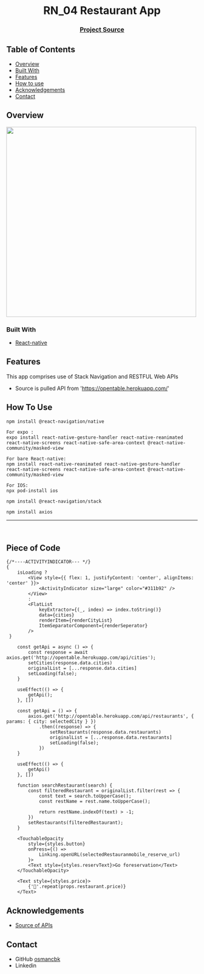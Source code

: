 <h1 align="center">RN_04 Restaurant App</h1>


<div align="center">
  <h3>
    <a href="https://github.com/osmancbk/RN_04_Restaurant_App">
      Project Source
    </a>
 
  </h3>
</div>

<!-- TABLE OF CONTENTS -->

## Table of Contents

- [Overview](#overview)
- [Built With](#built-with)
- [Features](#features)
- [How to use](#how-to-use)
- [Acknowledgements](#acknowledgements)
- [Contact](#contact)

<!-- OVERVIEW -->

## Overview

<img src="src/assets/rest.gif" height="500">

### Built With

<!-- This section should list any major frameworks that you built your project using. Here are a few examples.-->

- [React-native](https://reactnative.dev/)


## Features

This app comprises use of Stack Navigation and RESTFUL Web APIs

- Source is pulled API from 'https://opentable.herokuapp.com/'

## How To Use

```
npm install @react-navigation/native
```
```
For expo :
expo install react-native-gesture-handler react-native-reanimated react-native-screens react-native-safe-area-context @react-native-community/masked-view

For bare React-native:
npm install react-native-reanimated react-native-gesture-handler react-native-screens react-native-safe-area-context @react-native-community/masked-view
```
```
For IOS:
npx pod-install ios
```

```
npm install @react-navigation/stack
```

```
npm install axios
```


<hr/>
<br/>


## Piece of Code
```
{/*----ACTIVITYINDICATOR--- */}
{
    isLoading ?
        <View style={{ flex: 1, justifyContent: 'center', alignItems: 'center' }}>
            <ActivityIndicator size="large" color="#311b92" />
        </View>
        :
        <FlatList
            keyExtractor={(_, index) => index.toString()}
            data={cities}
            renderItem={renderCityList}
            ItemSeparatorComponent={renderSeperator}
        />
 }
```

```
    const getApi = async () => {
        const response = await axios.get('http://opentable.herokuapp.com/api/cities');
        setCities(response.data.cities)
        originalList = [...response.data.cities]
        setLoading(false);
    }

    useEffect(() => {
        getApi();
    }, [])
```

```
    const getApi = () => {
        axios.get('http://opentable.herokuapp.com/api/restaurants', { params: { city: selectedCity } })
            .then((response) => {
                setRestaurants(response.data.restaurants)
                originalList = [...response.data.restaurants]
                setLoading(false);
            })
    }

    useEffect(() => {
        getApi()
    }, [])
```

```
    function searchRestaurant(search) {
        const filteredRestaurant = originalList.filter(rest => {
            const text = search.toUpperCase();
            const restName = rest.name.toUpperCase();

            return restName.indexOf(text) > -1;
        })
        setRestaurants(filteredRestaurant);
    }
```

```
    <TouchableOpacity
        style={styles.button}
        onPress={() =>
            Linking.openURL(selectedRestauranmobile_reserve_url)
        }>
        <Text style={styles.reservText}>Go foreservation</Text>
    </TouchableOpacity>
```

```
    <Text style={styles.price}>
        {'🤑'.repeat(props.restaurant.price)}
    </Text>
```

## Acknowledgements

<!-- This section should list any articles or add-ons/plugins that helps you to complete the project. This is optional but it will help you in the future. For exmpale -->

- [Source of APIs](https://opentable.herokuapp.com/)

## Contact

- GitHub [osmancbk](https://github.com/osmancbk)
- Linkedin 

